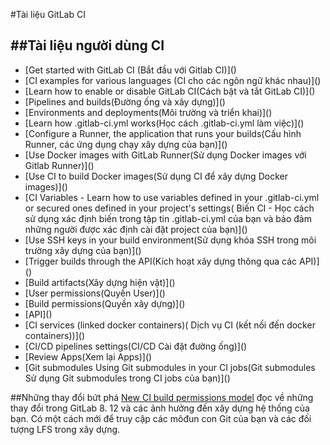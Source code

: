#Tài liệu GitLab CI 

##Tài liệu người dùng CI
-
<ul>
<li>[Get started with GitLab CI (Bắt đầu với Gitlab CI)]()</li>
<li>[CI examples for various languages (CI cho các ngôn ngữ khác nhau)]()</li>
<li>[Learn how to enable or disable GitLab CI(Cách bật và tắt GitLab CI)]()</li>
<li>[Pipelines and builds(Đường ống và xây dựng)]()</li>
<li>[Environments and deployments(Môi trường và triển khai)]()</li>
<li>[Learn how .gitlab-ci.yml works(Học cách .gitlab-ci.yml làm việc)]()</li>
<li>[Configure a Runner, the application that runs your builds(Cấu hình Runner, các ứng dụng chạy xây dựng của bạn)]()</li>
<li>[Use Docker images with GitLab Runner(Sử dụng Docker images với Gitlab Runner)]()</li>
<li>[Use CI to build Docker images(Sử dụng CI để xây dựng Docker images)]()</li>
<li>[CI Variables - Learn how to use variables defined in your .gitlab-ci.yml or secured ones defined in your project's settings( Biến CI - Học cách sử dụng xác định biến trong tập tin .gitlab-ci.yml của bạn và bảo đảm những người được xác định cài đặt project của bạn)]()</li>
<li>[Use SSH keys in your build environment(Sử dụng khóa SSH trong môi trường xây dựng của bạn)]()</li>
<li>[Trigger builds through the API(Kích hoạt xây dựng thông qua các API)]()</li>
<li>[Build artifacts(Xây dựng hiện vật)]()</li>
<li>[User permissions(Quyền User)]()</li>
<li>[Build permissions(Quyền xây dựng)]()</li>
<li>[API]()</li>
<li>[CI services (linked docker containers)( Dịch vụ CI (kết nối đến docker containers))]()</li>
<li>[CI/CD pipelines settings(CI/CD Cài đặt đường ống)]()</li>
<li>[Review Apps(Xem lại Apps)]()</li>
<li>[Git submodules Using Git submodules in your CI jobs(Git submodules Sử dụng Git submodules trong CI jobs của bạn)]()</li>
</ul>

##Những thay đổi bứt phá 
[New CI build permissions model](https://docs.gitlab.com/ce/user/project/new_ci_build_permissions_model.html) đọc về những thay đổi trong GitLab 8. 12 và các ảnh hưởng đến xây dựng hệ thống của bạn. Có một cách mới để truy cập các môđun con Git của bạn và các đối tượng LFS trong xây dựng.
